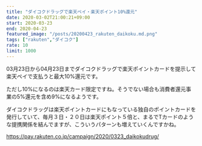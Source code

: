 ```yaml
---
title: "ダイコクドラッグで楽天ペイ・楽天ポイント10%還元"
date: 2020-03-02T21:00:21+09:00
start: 2020-03-23
end: 2020-04-23
featured_image: "/posts/20200423_rakuten_daikoku.md.png"
tags: ["rakuten","ダイコク"]
rate: 10
limit: 1000
---
```


03月23日から04月23日までダイコクドラッグで楽天ポイントカードを提示して楽天ペイで支払うと最大10%還元です。

ただし10%になるのは楽天カード限定ですね。そうでない場合も消費者還元事業の5%還元を含め9%になるようです。

ダイコクドラッグは楽天ポイントカードにもなっている独自のポイントカードを発行していて、毎月３日・２０日は楽天ポイント５倍と、まるでTカードのような提携関係を結んでますが、こういうパターンも増えていくんですかね。

https://pay.rakuten.co.jp/campaign/2020/0323_daikokudrug/
